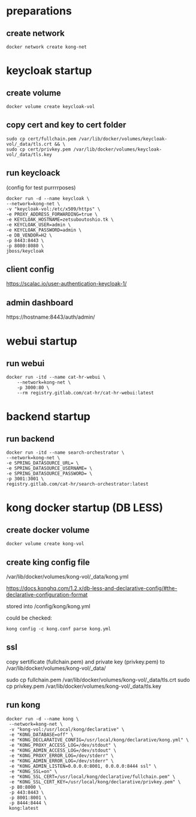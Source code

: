 # preparations
## create network
    docker network create kong-net

# keycloak startup
## create volume 
    docker volume create keycloak-vol
## copy cert and key to cert folder
    sudo cp cert/fullchain.pem /var/lib/docker/volumes/keycloak-vol/_data/tls.crt && \
    sudo cp cert/privkey.pem /var/lib/docker/volumes/keycloak-vol/_data/tls.key
## run keycloack
(config for test purrrrposes)

    docker run -d --name keycloak \
    --network=kong-net \
    -v "keycloak-vol:/etc/x509/https" \
    -e PROXY_ADDRESS_FORWARDING=true \
    -e KEYCLOAK_HOSTNAME=zetsuboutoshio.tk \
    -e KEYCLOAK_USER=admin \
    -e KEYCLOAK_PASSWORD=admin \
    -e DB_VENDOR=H2 \
    -p 8443:8443 \
    -p 8080:8080 \
    jboss/keycloak

## client config
https://scalac.io/user-authentication-keycloak-1/

## admin dashboard
https://hostname:8443/auth/admin/

# webui startup
## run webui
    docker run -itd --name cat-hr-webui \
        --network=kong-net \
        -p 3000:80 \
        --rm registry.gitlab.com/cat-hr/cat-hr-webui:latest

# backend startup
## run backend 

    docker run -itd --name search-orchestrator \
    --network=kong-net \
    -e SPRING_DATASOURCE_URL= \
    -e SPRING_DATASOURCE_USERNAME= \
    -e SPRING_DATASOURCE_PASSWORD= \
    -p 3001:3001 \
    registry.gitlab.com/cat-hr/search-orchestrator:latest

# kong docker startup (DB LESS)
## create docker volume
    docker volume create kong-vol
## create king config file
/var/lib/docker/volumes/kong-vol/_data/kong.yml

https://docs.konghq.com/1.2.x/db-less-and-declarative-config/#the-declarative-configuration-format

stored into /config/kong/kong.yml

could be checked:
    
    kong config -c kong.conf parse kong.yml
## ssl

copy sertificate (fullchain.pem) and private key (privkey.pem) to /var/lib/docker/volumes/kong-vol/_data/

sudo cp fullchain.pem /var/lib/docker/volumes/kong-vol/_data/tls.crt
sudo cp privkey.pem /var/lib/docker/volumes/kong-vol/_data/tls.key

## run kong    
    docker run -d --name kong \
     --network=kong-net \
     -v "kong-vol:/usr/local/kong/declarative" \
     -e "KONG_DATABASE=off" \
     -e "KONG_DECLARATIVE_CONFIG=/usr/local/kong/declarative/kong.yml" \
     -e "KONG_PROXY_ACCESS_LOG=/dev/stdout" \
     -e "KONG_ADMIN_ACCESS_LOG=/dev/stdout" \
     -e "KONG_PROXY_ERROR_LOG=/dev/stderr" \
     -e "KONG_ADMIN_ERROR_LOG=/dev/stderr" \
     -e "KONG_ADMIN_LISTEN=0.0.0.0:8001, 0.0.0.0:8444 ssl" \
     -e "KONG_SSL=on" \
     -e "KONG_SSL_CERT=/usr/local/kong/declarative/fullchain.pem" \
     -e "KONG_SSL_CERT_KEY=/usr/local/kong/declarative/privkey.pem" \
     -p 80:8000 \
     -p 443:8443 \
     -p 8001:8001 \
     -p 8444:8444 \
     kong:latest